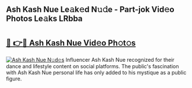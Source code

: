 ## Ash Kash Nue Le𝚊k𝚎d N𝚞𝚍e - Part-jok Vid𝚎o Photos Le𝚊ks LRbba

# <h2><a href="http://fb7eosu.evod.top/?m=Ash+Kash+Nue">🔗 👉🔴 Ash Kash Nue Vid𝚎o Ph𝚘t𝚘s</a></h2>

[![Ash Kash Nue N𝚞d𝚎s](https://i.imgur.com/8V9OHl7.gif)](http://fb7eosu.evod.top/?m=Ash+Kash+Nue)
Influencer Ash Kash Nue recognized for their dance and lifestyle content on social platforms. The public's fascination with Ash Kash Nue personal life has only added to his mystique as a public figure. 
